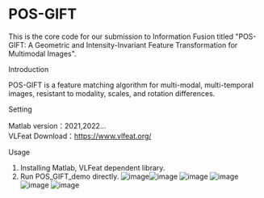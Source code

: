 # POS-GIFT
This is the core code for our submission to Information Fusion titled "POS-GIFT: A Geometric and Intensity-Invariant Feature Transformation for Multimodal Images".

Introduction   

  POS-GIFT is a feature matching algorithm for multi-modal, multi-temporal images, resistant to modality, scales, and rotation differences.
  
Setting

  Matlab version：2021,2022...  
  VLFeat Download：https://www.vlfeat.org/  
  
Usage

  1. Installing Matlab, VLFeat dependent library.
  2. Run POS_GIFT_demo directly.
![image](https://github.com/Zhuolu-Hou/POS-GIFT/blob/main/Res/res1.png)![image](https://github.com/Zhuolu-Hou/POS-GIFT/blob/main/Res/res2.png)
![image](https://github.com/Zhuolu-Hou/POS-GIFT/blob/main/Res/res3.png)
![image](https://github.com/Zhuolu-Hou/POS-GIFT/blob/main/Res/res4.png)
![image](https://github.com/Zhuolu-Hou/POS-GIFT/blob/main/Res/res5.png)
![image](https://github.com/Zhuolu-Hou/POS-GIFT/blob/main/Res/res6.png)  

